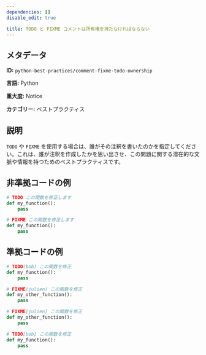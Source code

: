 ```yaml
---
dependencies: []
disable_edit: true

title: TODO と FIXME コメントは所有権を持たなければならない
---
```

## メタデータ
**ID:** `python-best-practices/comment-fixme-todo-ownership`

**言語:** Python

**重大度:** Notice

**カテゴリー:** ベストプラクティス

## 説明
`TODO` や `FIXME` を使用する場合は、誰がその注釈を書いたのかを指定してください。これは、誰が注釈を作成したかを思い出させ、この問題に関する潜在的な文脈や情報を持つためのベストプラクティスです。

## 非準拠コードの例
```python
# TODO この関数を修正します
def my_function():
    pass

# FIXME この関数を修正します
def my_function():
    pass
```

## 準拠コードの例
```python
# TODO(bob) この関数を修正
def my_function():
    pass

# FIXME(julien) この関数を修正
def my_other_function():
    pass

# FIXME[julien] この関数を修正
def my_other_function():
    pass

# TODO[bob] この関数を修正
def my_function():
    pass
```
